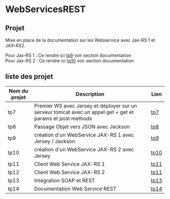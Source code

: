 # WebServicesREST

## Projet

Mise en place de la documentation sur les Webservice avec Jax-RS 1 et JAX-RS2.

Pour Jax-RS 1 : Ce rendre ici [tp9](https://github.com/asemin08/WebServicesREST/tree/tp9) voir section documentation
<br/>Pour Jax-RS 2 : Ce rendre ici [tp10](https://github.com/asemin08/WebServicesREST/tree/tp10) voir section documentation

## liste des projet

Nom du projet | Description | Lien
---|---|----
tp7 | Premier WS avec Jersey et déployer sur un serveur tomcat avec un appel get + get et params et post methods| [tp7](https://github.com/asemin08/WebServicesREST/tree/testJersey)
tp8 | Passage Objet vers JSON avec Jackson| [tp8](https://github.com/asemin08/WebServicesREST/tree/tp8)
tp9 | création d'un WebService JAX-RS 1 avec Jersey / Jackson | [tp9](https://github.com/asemin08/WebServicesREST/tree/tp9)
tp10 |création d'un WebService JAX-RS 2 avec Jersey | [tp10](https://github.com/asemin08/WebServicesREST/tree/tp10)
tp11 | Client Web Service JAX-RS 1 | [tp11](https://github.com/asemin08/WebServicesREST/tree/tp11)
tp12 | Client Web Service JAX-RS 2 | [tp11](https://github.com/asemin08/WebServicesREST/tree/tp12)
tp13 | Intégration SOAP et REST | [tp13](https://github.com/MaximeDzN/trackSoapRest)
tp14 | Documentation Web Service REST | [tp14](https://github.com/asemin08/WebServicesREST/tree/tp14)
